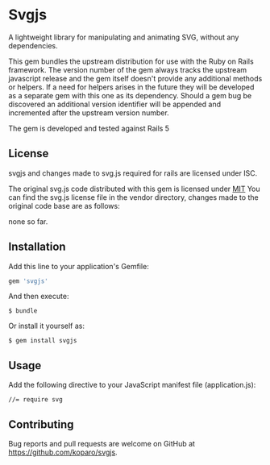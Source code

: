 # Svgjs

A lightweight library for manipulating and animating SVG, without any dependencies.

This gem bundles the upstream distribution for use with the Ruby on Rails framework. The version number of
the gem always tracks the upstream javascript release and the gem itself doesn't provide any additional
methods or helpers. If a need for helpers arises in the future they will be developed as a separate gem
with this one as its dependency. Should a gem bug be discovered an additional version identifier will be
appended and incremented after the upstream version number.

The gem is developed and tested against Rails 5

## License
svgjs and changes made to svg.js required for rails are licensed under ISC.

The original svg.js code distributed with this gem is licensed under [MIT](https://tldrlegal.com/license/mit-license)
You can find the svg.js license file in the vendor directory, changes made to the original code base are as follows:

none so far.

## Installation

Add this line to your application's Gemfile:

```ruby
gem 'svgjs'
```

And then execute:

    $ bundle

Or install it yourself as:

    $ gem install svgjs

## Usage

Add the following directive to your JavaScript manifest file (application.js):

    //= require svg

## Contributing

Bug reports and pull requests are welcome on GitHub at https://github.com/koparo/svgjs.
